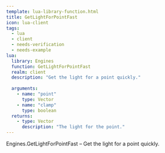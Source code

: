 ```yaml
---
template: lua-library-function.html
title: GetLightForPointFast
icon: lua-client
tags:
  - lua
  - client
  - needs-verification
  - needs-example
lua:
  library: Engines
  function: GetLightForPointFast
  realm: client
  description: "Get the light for a point quickly."
  
  arguments:
    - name: "point"
      type: Vector
    - name: "clamp"
      type: boolean
  returns:
    - type: Vector
      description: "The light for the point."
---
```


<div class="lua__search__keywords">
Engines.GetLightForPointFast &#x2013; Get the light for a point quickly.
</div>
